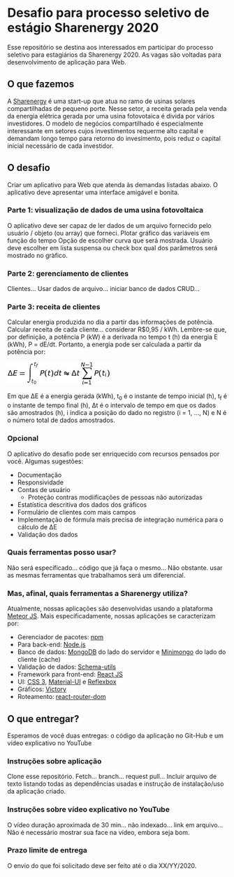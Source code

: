 # Desafio para processo seletivo de estágio Sharenergy 2020
   Esse repositório se destina aos interessados em participar do processo seletivo para estagiários da Sharenergy 2020. As vagas são voltadas para desenvolvimento de aplicação para Web.
## O que fazemos
   A [Sharenergy](https://sharenergy.com.br/) é uma start-up que atua no ramo de usinas solares compartilhadas de pequeno porte. Nesse setor, a receita gerada pela venda da energia elétrica gerada por uma usina fotovotaica é divida por vários investidores. O modelo de negócios compartilhado é especialmente interessante em setores cujos investimentos requerme alto capital e demandam longo tempo para retorno do invesimento, pois reduz o capital inicial necessário de cada investidor.
## O desafio
   Criar um aplicativo para Web que atenda às demandas listadas abaixo. O aplicativo deve apresentar uma interface amigável e bonita.
### Parte 1: visualização de dados de uma usina fotovoltaica
   O aplicativo deve ser capaz de ler dados de um arquivo fornecido pelo usuário / objeto (ou array) que forneci. 
   Plotar gráfico das variáveis em função do tempo
   Opção de escolher curva que será mostrada. Usuário deve escolher em lista suspensa ou check box qual dos parâmetros será mostrado no gràfico.
### Parte 2: gerenciamento de clientes
   Clientes...
   Usar dados de arquivo... iniciar banco de dados
   CRUD...
### Parte 3: receita de clientes
   Calcular energia produzida no dia a partir das informações de potência.
   Calcular receita de cada cliente... considerar R$0,95 / kWh.
   Lembre-se que, por definição, a potência P (kW) é a derivada no tempo t (h) da energia E (kWh), P = dE/dt. Portanto, a energia pode ser calculada a partir da potência por: 
      
   ![Equação para ΔE](equation.jpg)
   <!--
      Imagem gerada pelo site: http://www.sciweavers.org/free-online-latex-equation-editor
      Foi usado o comando LaTeX: " \Delta E = \int_{t_0}^{t_f}P(t)dt  \approx \Delta t  \sum_{i = 1}^{N-1} P(t_i) "
      Font: Arev (padrão), Font size: 12 (padrão)
   -->
   Em que ΔE é a energia gerada (kWh), t<sub>0</sub> é o instante de tempo inicial (h), t<sub>f</sub> é o instante de tempo final (h), Δt é o intervalo de tempo em que os dados são amostrados (h), i indica a posição do dado no registro (i = 1, ..., N) e N é o número total de dados amostrados.  
### Opcional
   O aplicativo do desafio pode ser enriquecido com recursos pensados por você. Algumas sugestões:
* Documentação
* Responsividade
* Contas de usuário
   * Proteção contras modiificações de pessoas não autorizadas
* Estatística descritiva dos dados dos gráficos
* Formulário de clientes com mais campos
* Implementação de fórmula mais precisa de integração numérica para o cálculo de ΔE
* Validação dos dados 
### Quais ferramentas posso usar?
   Não será especificado... código que já faça o mesmo...
   Não obstante. usar as mesmas ferramentas que trabalhamos será um diferencial. 
### Mas, afinal, quais ferramentas a Sharenergy utiliza?
   Atualmente, nossas aplicações são desenvolvidas usando a plataforma [Meteor JS](https://www.meteor.com/). Mais especificadamente, nossas aplicações se caracterizam por:
* Gerenciador de pacotes: [npm](https://www.npmjs.com/get-npm)
* Para back-end: [Node.js](https://nodejs.org/en/)
* Banco de dados: [MongoDB](https://www.mongodb.com/) do lado do servidor e [Minimongo](https://guide.meteor.com/collections.html) do lado do cliente (cache)
* Validação de dados: [Schema-utils](https://www.npmjs.com/package/schema-utils) 
* Framework para front-end: [React JS](https://pt-br.reactjs.org/)
* UI: [CSS 3](https://www.w3.org/Style/CSS/), [Material-UI](https://material-ui.com/pt/) e [Reflexbox](https://rebassjs.org/reflexbox/)
* Gráficos: [Victory](https://formidable.com/open-source/victory/)
* Roteamento: [react-router-dom](https://www.npmjs.com/package/react-router-dom)
## O que entregar?
   Esperamos de você duas entregas: o código da aplicação no Git-Hub e um vídeo explicativo no YouTube 
### Instruções sobre aplicação
   Clone esse repositório. Fetch... branch... request pull...
   Incluir arquivo de texto listando todas as dependências usadas e instrução de instalação/uso da aplicação criado.
### Instruções sobre vídeo explicativo no YouTube
   O vídeo duração aproximada de 30 min... não indexado...  link em arquivo...
   Não é necessário mostrar sua face na vídeo, embora seja bom.
### Prazo limite de entrega
   O envio do que foi solicitado deve ser feito até o dia XX/YY/2020.